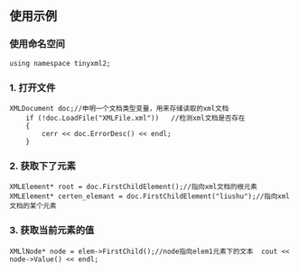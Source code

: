 ## 使用示例 
### 使用命名空间
    using namespace tinyxml2;
### 1. 打开文件
    XMLDocument doc;//申明一个文档类型变量，用来存储读取的xml文档
        if (!doc.LoadFile("XMLFile.xml"))	//检测xml文档是否存在
        {
            cerr << doc.ErrorDesc() << endl;
        }
    
### 2. 获取下了元素
    XMLElement* root = doc.FirstChildElement();//指向xml文档的根元素
    XMLElement* certen_elemant = doc.FirstChildElement("liushu");//指向xml文档的某个元素

### 3. 获取当前元素的值
    XMLlNode* node = elem->FirstChild();//node指向elem1元素下的文本  cout << node->Value() << endl;


